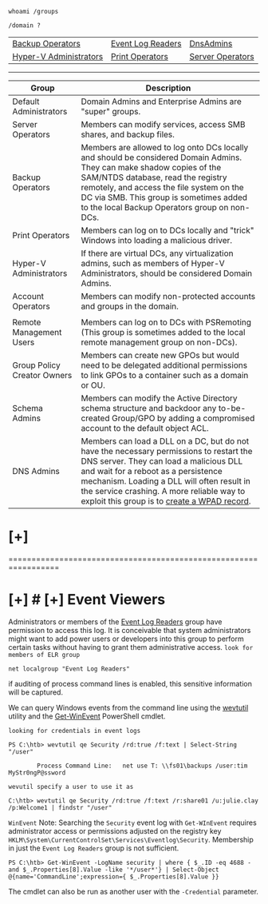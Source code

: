 
```shell
whoami /groups
```
`/domain ?`

|   |   |   |
|---|---|---|
|[Backup Operators](https://docs.microsoft.com/en-us/windows/security/identity-protection/access-control/active-directory-security-groups#bkmk-backupoperators)|[Event Log Readers](https://docs.microsoft.com/en-us/windows/security/identity-protection/access-control/active-directory-security-groups#bkmk-eventlogreaders)|[DnsAdmins](https://docs.microsoft.com/en-us/windows/security/identity-protection/access-control/active-directory-security-groups#bkmk-dnsadmins)|
|[Hyper-V Administrators](https://docs.microsoft.com/en-us/windows/security/identity-protection/access-control/active-directory-security-groups#bkmk-hypervadministrators)|[Print Operators](https://docs.microsoft.com/en-us/windows/security/identity-protection/access-control/active-directory-security-groups#bkmk-printoperators)|[Server Operators](https://docs.microsoft.com/en-us/windows/security/identity-protection/access-control/active-directory-security-groups#bkmk-serveroperators)|

---


| **Group**                   | **Description**                                                                                                                                                                                                                                                                                                                                                                                               |
| --------------------------- | ------------------------------------------------------------------------------------------------------------------------------------------------------------------------------------------------------------------------------------------------------------------------------------------------------------------------------------------------------------------------------------------------------------- |
| Default Administrators      | Domain Admins and Enterprise Admins are "super" groups.                                                                                                                                                                                                                                                                                                                                                       |
| Server Operators            | Members can modify services, access SMB shares, and backup files.                                                                                                                                                                                                                                                                                                                                             |
| Backup Operators            | Members are allowed to log onto DCs locally and should be considered Domain Admins. They can make shadow copies of the SAM/NTDS database, read the registry remotely, and access the file system on the DC via SMB. This group is sometimes added to the local Backup Operators group on non-DCs.                                                                                                             |
| Print Operators             | Members can log on to DCs locally and "trick" Windows into loading a malicious driver.                                                                                                                                                                                                                                                                                                                        |
| Hyper-V Administrators      | If there are virtual DCs, any virtualization admins, such as members of Hyper-V Administrators, should be considered Domain Admins.                                                                                                                                                                                                                                                                           |
| Account Operators           | Members can modify non-protected accounts and groups in the domain.                                                                                                                                                                                                                                                                                                                                           |
|                             |                                                                                                                                                                                                                                                                                                                                                                                                               |
| Remote Management Users     | Members can log on to DCs with PSRemoting (This group is sometimes added to the local remote management group on non-DCs).                                                                                                                                                                                                                                                                                    |
| Group Policy Creator Owners | Members can create new GPOs but would need to be delegated additional permissions to link GPOs to a container such as a domain or OU.                                                                                                                                                                                                                                                                         |
| Schema Admins               | Members can modify the Active Directory schema structure and backdoor any to-be-created Group/GPO by adding a compromised account to the default object ACL.                                                                                                                                                                                                                                                  |
| DNS Admins                  | Members can load a DLL on a DC, but do not have the necessary permissions to restart the DNS server. They can load a malicious DLL and wait for a reboot as a persistence mechanism. Loading a DLL will often result in the service crashing. A more reliable way to exploit this group is to [create a WPAD record](https://web.archive.org/web/20231115070425/https://cube0x0.github.io/Pocing-Beyond-DA/). |



# [+] 
=================================================================
# [+] # [+] Event Viewers
Administrators or members of the [Event Log Readers](https://docs.microsoft.com/en-us/previous-versions/windows/it-pro/windows-server-2012-R2-and-2012/dn579255\(v=ws.11\)?redirectedfrom=MSDN#event-log-readers) group have permission to access this log. It is conceivable that system administrators might want to add power users or developers into this group to perform certain tasks without having to grant them administrative access.
`look for members of ELR group`
```cmd-session
net localgroup "Event Log Readers"
```

if auditing of process command lines is enabled, this sensitive information will be captured.

We can query Windows events from the command line using the [wevtutil](https://docs.microsoft.com/en-us/windows-server/administration/windows-commands/wevtutil) utility and the [Get-WinEvent](https://docs.microsoft.com/en-us/powershell/module/microsoft.powershell.diagnostics/get-winevent?view=powershell-7.1) PowerShell cmdlet.

`looking for credentials in event logs`
```powershell-session
PS C:\htb> wevtutil qe Security /rd:true /f:text | Select-String "/user"

        Process Command Line:   net use T: \\fs01\backups /user:tim MyStr0ngP@ssword
```

`wevutil specify a user to use it as`
```cmd-session
C:\htb> wevtutil qe Security /rd:true /f:text /r:share01 /u:julie.clay /p:Welcome1 | findstr "/user"
```


`WinEvent`
Note: Searching the `Security` event log with `Get-WInEvent` requires administrator access or permissions adjusted on the registry key `HKLM\System\CurrentControlSet\Services\Eventlog\Security`. Membership in just the `Event Log Readers` group is not sufficient.
```powershell-session
PS C:\htb> Get-WinEvent -LogName security | where { $_.ID -eq 4688 -and $_.Properties[8].Value -like '*/user*'} | Select-Object @{name='CommandLine';expression={ $_.Properties[8].Value }}
```
The cmdlet can also be run as another user with the `-Credential` parameter.
